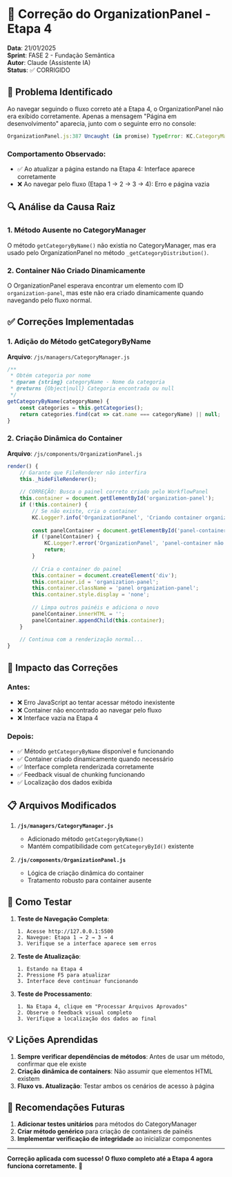 # 🔧 Correção do OrganizationPanel - Etapa 4
**Data**: 21/01/2025  
**Sprint**: FASE 2 - Fundação Semântica  
**Autor**: Claude (Assistente IA)  
**Status**: ✅ CORRIGIDO

## 🐛 Problema Identificado

Ao navegar seguindo o fluxo correto até a Etapa 4, o OrganizationPanel não era exibido corretamente. Apenas a mensagem "Página em desenvolvimento" aparecia, junto com o seguinte erro no console:

```javascript
OrganizationPanel.js:387 Uncaught (in promise) TypeError: KC.CategoryManager?.getCategoryByName is not a function
```

### Comportamento Observado:
- ✅ Ao atualizar a página estando na Etapa 4: Interface aparece corretamente
- ❌ Ao navegar pelo fluxo (Etapa 1 → 2 → 3 → 4): Erro e página vazia

## 🔍 Análise da Causa Raiz

### 1. **Método Ausente no CategoryManager**
O método `getCategoryByName()` não existia no CategoryManager, mas era usado pelo OrganizationPanel no método `_getCategoryDistribution()`.

### 2. **Container Não Criado Dinamicamente**
O OrganizationPanel esperava encontrar um elemento com ID `organization-panel`, mas este não era criado dinamicamente quando navegando pelo fluxo normal.

## ✅ Correções Implementadas

### 1. **Adição do Método getCategoryByName**
**Arquivo**: `/js/managers/CategoryManager.js`

```javascript
/**
 * Obtém categoria por nome
 * @param {string} categoryName - Nome da categoria
 * @returns {Object|null} Categoria encontrada ou null
 */
getCategoryByName(categoryName) {
    const categories = this.getCategories();
    return categories.find(cat => cat.name === categoryName) || null;
}
```

### 2. **Criação Dinâmica do Container**
**Arquivo**: `/js/components/OrganizationPanel.js`

```javascript
render() {
    // Garante que FileRenderer não interfira
    this._hideFileRenderer();
    
    // CORREÇÃO: Busca o painel correto criado pelo WorkflowPanel
    this.container = document.getElementById('organization-panel');
    if (!this.container) {
        // Se não existe, cria o container
        KC.Logger?.info('OrganizationPanel', 'Criando container organization-panel');
        
        const panelContainer = document.getElementById('panel-container');
        if (!panelContainer) {
            KC.Logger?.error('OrganizationPanel', 'panel-container não encontrado');
            return;
        }
        
        // Cria o container do painel
        this.container = document.createElement('div');
        this.container.id = 'organization-panel';
        this.container.className = 'panel organization-panel';
        this.container.style.display = 'none';
        
        // Limpa outros painéis e adiciona o novo
        panelContainer.innerHTML = '';
        panelContainer.appendChild(this.container);
    }
    
    // Continua com a renderização normal...
}
```

## 🎯 Impacto das Correções

### Antes:
- ❌ Erro JavaScript ao tentar acessar método inexistente
- ❌ Container não encontrado ao navegar pelo fluxo
- ❌ Interface vazia na Etapa 4

### Depois:
- ✅ Método `getCategoryByName` disponível e funcionando
- ✅ Container criado dinamicamente quando necessário
- ✅ Interface completa renderizada corretamente
- ✅ Feedback visual de chunking funcionando
- ✅ Localização dos dados exibida

## 📋 Arquivos Modificados

1. **`/js/managers/CategoryManager.js`**
   - Adicionado método `getCategoryByName()`
   - Mantém compatibilidade com `getCategoryById()` existente

2. **`/js/components/OrganizationPanel.js`**
   - Lógica de criação dinâmica do container
   - Tratamento robusto para container ausente

## 🧪 Como Testar

1. **Teste de Navegação Completa**:
   ```
   1. Acesse http://127.0.0.1:5500
   2. Navegue: Etapa 1 → 2 → 3 → 4
   3. Verifique se a interface aparece sem erros
   ```

2. **Teste de Atualização**:
   ```
   1. Estando na Etapa 4
   2. Pressione F5 para atualizar
   3. Interface deve continuar funcionando
   ```

3. **Teste de Processamento**:
   ```
   1. Na Etapa 4, clique em "Processar Arquivos Aprovados"
   2. Observe o feedback visual completo
   3. Verifique a localização dos dados ao final
   ```

## 💡 Lições Aprendidas

1. **Sempre verificar dependências de métodos**: Antes de usar um método, confirmar que ele existe
2. **Criação dinâmica de containers**: Não assumir que elementos HTML existem
3. **Fluxo vs. Atualização**: Testar ambos os cenários de acesso à página

## 🔮 Recomendações Futuras

1. **Adicionar testes unitários** para métodos do CategoryManager
2. **Criar método genérico** para criação de containers de painéis
3. **Implementar verificação de integridade** ao inicializar componentes

---

**Correção aplicada com sucesso! O fluxo completo até a Etapa 4 agora funciona corretamente.** 🚀